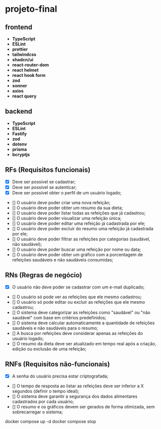 # projeto-final

## frontend
- **TypeScript**
- **ESLint**
- **prettier**
- **tailwindcss**
- **shadcn/ui**
- **react-router-dom**
- **react helmet**
- **react hook form**
- **zod**
- **sonner**
- **axios**
- **react query**

## backend
- **TypeScript** 
- **ESLint**
- **Fastify**
- **zod**
- **dotenv**
- **prisma**
- **bcryptjs**

## RFs (Requisitos funcionais)
- [x] Deve ser possível se cadastrar;
- [x] Deve ser possível se autenticar;
- [x] Deve ser possível obter o perfil de um usuário logado;
- [] O usuário deve poder criar uma nova refeição;
- [] O usuário deve poder obter um resumo da sua dieta;
- [] O usuário deve poder listar todas as refeições que já cadastrou;
- [] O usuário deve poder visualizar uma refeição única;
- [] O usuário deve poder editar uma refeição já cadastrada por ele;
- [] O usuário deve poder excluir do resumo uma refeição já cadastrada por ele;
- [] O usuário deve poder filtrar as refeições por categorias (saudável, não saudável);
- [] O usuário deve poder buscar uma refeição por nome ou data;
- [] O usuário deve poder obter um gráfico com a porcentagem de refeições saudáveis e não saudáveis consumidas;

## RNs (Regras de negócio)

- [x] O usuário não deve poder se cadastrar com um e-mail duplicado;
- [] O usuário só pode ver as refeições que ele mesmo cadastrou;
- [] O usuário só pode editar ou excluir as refeições que ele mesmo cadastrou;
- [] O sistema deve categorizar as refeições como "saudável" ou "não saudável" com base em critérios predefinidos;
- [] O sistema deve calcular automaticamente a quantidade de refeições saudáveis e não saudáveis para o resumo;
- [] A busca por refeições deve considerar apenas as refeições do usuário logado;
- [] O resumo da dieta deve ser atualizado em tempo real após a criação, edição ou exclusão de uma refeição;

## RNFs (Requisitos não-funcionais)

- [x] A senha do usuário precisa estar criptografada;
- [] O tempo de resposta ao listar as refeições deve ser inferior a X segundos (definir o tempo ideal);
- [] O sistema deve garantir a segurança dos dados alimentares cadastrados por cada usuário;
- [] O resumo e os gráficos devem ser gerados de forma otimizada, sem sobrecarregar o sistema;


docker compose up -d
docker compose stop
